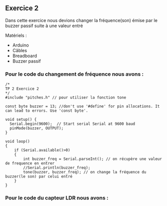 ## **Exercice 2**
Dans cette exercice nous devions changer la fréquence(son) émise par le buzzer passif suite à une valeur entré

Matériels :
  - Arduino
  - Câbles
  - Breadboard
  - Buzzer passif

### Pour le code du changement de fréquence nous avons :
```
/*
TP 2 Exercice 2 
*/
#include "pitches.h" // pour utiliser la fonction tone

const byte buzzer = 13; //don't use '#define' for pin allocations. It can lead to errors. Use 'const byte'.

void setup() {
  Serial.begin(9600);  // Start serial Serial at 9600 baud
  pinMode(buzzer, OUTPUT);
}

void loop()
{
    if (Serial.available()>0)
    {
        int buzzer_freq = Serial.parseInt(); // on récupère une valeur de frequence en entrer
        //Serial.println(buzzer_freq);
        tone(buzzer, buzzer_freq); // on change la fréquence du buzzer(le son) par celui entré
    }
}
```

### Pour le code du capteur LDR nous avons :
